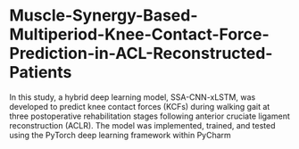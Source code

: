# Muscle-Synergy-Based-Multiperiod-Knee-Contact-Force-Prediction-in-ACL-Reconstructed-Patients
In this study, a hybrid deep learning model, SSA-CNN-xLSTM, was developed to predict knee contact forces (KCFs) during walking gait at three postoperative rehabilitation stages following anterior cruciate ligament reconstruction (ACLR). The model was implemented, trained, and tested using the PyTorch deep learning framework within PyCharm
